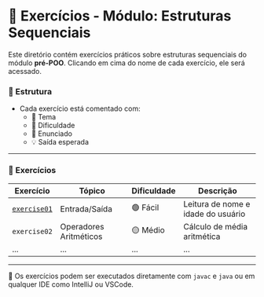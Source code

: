 # 📘 Exercícios - Módulo: Estruturas Sequenciais

Este diretório contém exercícios práticos sobre estruturas sequenciais do módulo **pré-POO**.
Clicando em cima do nome de cada exercício, ele será acessado.
### 📂 Estrutura

- Cada exercício está comentado com:
    - 📌 Tema
    - 🎯 Dificuldade
    - 🧠 Enunciado
    - 💡 Saída esperada

---

### 📗 Exercícios

| Exercício            | Tópico                 | Dificuldade | Descrição                          |
|----------------------|------------------------|-------------|------------------------------------|
| [`exercise01`](./exercise01/Ex01_EntradaNomeSaida.java) | Entrada/Saída          | 🟢 Fácil    | Leitura de nome e idade do usuário |
| `exercise02`         | Operadores Aritméticos | 🟡 Médio    | Cálculo de média aritmética        |
| ...                  | ...                    | ...         | ...                                |

---

🧪 Os exercícios podem ser executados diretamente com `javac` e `java` ou em qualquer IDE como IntelliJ ou VSCode.
